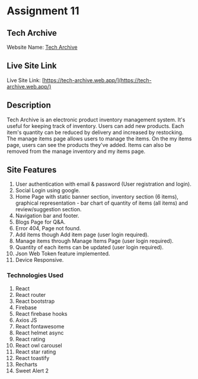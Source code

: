 # Assignment 11

## Tech Archive

Website Name: [Tech Archive](https://tech-archive.web.app/)

## Live Site Link

Live Site Link: [https://tech-archive.web.app/](https://tech-archive.web.app/)

## Description

Tech Archive is an electronic product inventory management system. It's useful for keeping track of inventory. Users can add new products. Each item's quantity can be reduced by delivery and increased by restocking. The manage items page allows users to manage the items. On the my items page, users can see the products they've added. Items can also be removed from the manage inventory and my items page.

## Site Features

1. User authentication with email & password (User registration and login).
2. Social Login using google.
3. Home Page with static banner section, inventory section (6 items), graphical representation - bar chart of quantity of items (all items) and review/suggestion section.
4. Navigation bar and footer.
5. Blogs Page for Q&A.
6. Error 404, Page not found.
7. Add items though Add item page (user login required).
8. Manage items through Manage Items Page (user login required).
9. Quantity of each items can be updated (user login required).
10. Json Web Token feature implemented.
11. Device Responsive.

### Technologies Used

1. React
2. React router
3. React bootstrap
4. Firebase
5. React firebase hooks
6. Axios JS
7. React fontawesome
8. React helmet async
9. React rating
10. React owl carousel
11. React star rating
12. React toastify
13. Recharts
14. Sweet Alert 2
